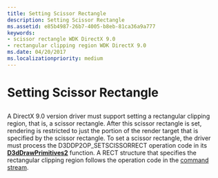 ```yaml
---
title: Setting Scissor Rectangle
description: Setting Scissor Rectangle
ms.assetid: e85b4987-26b7-4005-b8eb-81ca36a9a777
keywords:
- scissor rectangle WDK DirectX 9.0
- rectangular clipping region WDK DirectX 9.0
ms.date: 04/20/2017
ms.localizationpriority: medium
---
```


# Setting Scissor Rectangle


## <span id="ddk_setting_scissor_rectangle_gg"></span><span id="DDK_SETTING_SCISSOR_RECTANGLE_GG"></span>


A DirectX 9.0 version driver must support setting a rectangular clipping region, that is, a scissor rectangle. After this scissor rectangle is set, rendering is restricted to just the portion of the render target that is specified by the scissor rectangle. To set a scissor rectangle, the driver must process the D3DDP2OP\_SETSCISSORRECT operation code in its [**D3dDrawPrimitives2**](https://msdn.microsoft.com/library/windows/hardware/ff544704) function. A RECT structure that specifies the rectangular clipping region follows the operation code in the [command stream](command-stream.md).

 

 





